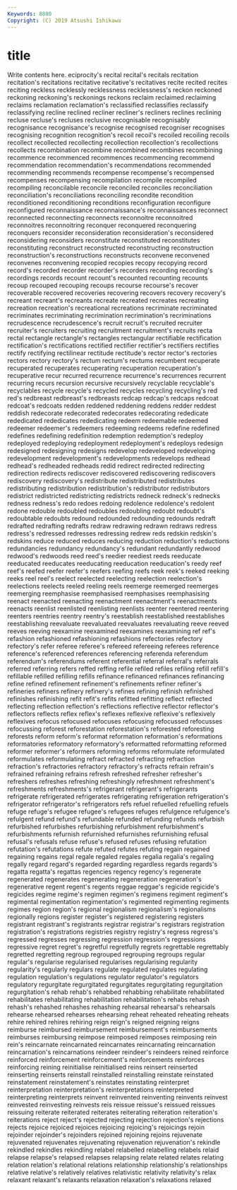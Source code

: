 ```yaml
---
Keywords: 8880
Copyright: (C) 2019 Atsushi Ishikawa
---
```


# title

Write contents here.
eciprocity's recital recital's recitals recitation recitation's recitations recitative recitative's recitatives
recite recited recites reciting reckless recklessly recklessness recklessness's reckon reckoned
reckoning reckoning's reckonings reckons reclaim reclaimed reclaiming reclaims reclamation reclamation's
reclassified reclassifies reclassify reclassifying recline reclined recliner recliner's recliners reclines
reclining recluse recluse's recluses reclusive recognisable recognisably recognisance recognisance's recognise
recognised recogniser recognises recognising recognition recognition's recoil recoil's recoiled recoiling
recoils recollect recollected recollecting recollection recollection's recollections recollects recombination recombine
recombined recombines recombining recommence recommenced recommences recommencing recommend recommendation recommendation's
recommendations recommended recommending recommends recompense recompense's recompensed recompenses recompensing recompilation
recompile recompiled recompiling reconcilable reconcile reconciled reconciles reconciliation reconciliation's reconciliations
reconciling recondite recondition reconditioned reconditioning reconditions reconfiguration reconfigure reconfigured reconnaissance
reconnaissance's reconnaissances reconnect reconnected reconnecting reconnects reconnoitre reconnoitred reconnoitres reconnoitring
reconquer reconquered reconquering reconquers reconsider reconsideration reconsideration's reconsidered reconsidering reconsiders
reconstitute reconstituted reconstitutes reconstituting reconstruct reconstructed reconstructing reconstruction reconstruction's reconstructions
reconstructs reconvene reconvened reconvenes reconvening recopied recopies recopy recopying record
record's recorded recorder recorder's recorders recording recording's recordings records recount
recount's recounted recounting recounts recoup recouped recouping recoups recourse recourse's
recover recoverable recovered recoveries recovering recovers recovery recovery's recreant recreant's
recreants recreate recreated recreates recreating recreation recreation's recreational recreations recriminate
recriminated recriminates recriminating recrimination recrimination's recriminations recrudescence recrudescence's recruit recruit's
recruited recruiter recruiter's recruiters recruiting recruitment recruitment's recruits recta rectal
rectangle rectangle's rectangles rectangular rectifiable rectification rectification's rectifications rectified rectifier
rectifier's rectifiers rectifies rectify rectifying rectilinear rectitude rectitude's rector rector's
rectories rectors rectory rectory's rectum rectum's rectums recumbent recuperate recuperated
recuperates recuperating recuperation recuperation's recuperative recur recurred recurrence recurrence's recurrences
recurrent recurring recurs recursion recursive recursively recyclable recyclable's recyclables recycle
recycle's recycled recycles recycling recycling's red red's redbreast redbreast's redbreasts
redcap redcap's redcaps redcoat redcoat's redcoats redden reddened reddening reddens
redder reddest reddish redecorate redecorated redecorates redecorating rededicate rededicated rededicates
rededicating redeem redeemable redeemed redeemer redeemer's redeemers redeeming redeems redefine
redefined redefines redefining redefinition redemption redemption's redeploy redeployed redeploying redeployment
redeployment's redeploys redesign redesigned redesigning redesigns redevelop redeveloped redeveloping redevelopment
redevelopment's redevelopments redevelops redhead redhead's redheaded redheads redid redirect redirected
redirecting redirection redirects rediscover rediscovered rediscovering rediscovers rediscovery rediscovery's redistribute
redistributed redistributes redistributing redistribution redistribution's redistributor redistributors redistrict redistricted redistricting
redistricts redneck redneck's rednecks redness redness's redo redoes redoing redolence
redolence's redolent redone redouble redoubled redoubles redoubling redoubt redoubt's redoubtable
redoubts redound redounded redounding redounds redraft redrafted redrafting redrafts redraw
redrawing redrawn redraws redress redress's redressed redresses redressing redrew reds
redskin redskin's redskins reduce reduced reduces reducing reduction reduction's reductions
redundancies redundancy redundancy's redundant redundantly redwood redwood's redwoods reed reed's
reedier reediest reeds reeducate reeducated reeducates reeducating reeducation reeducation's reedy
reef reef's reefed reefer reefer's reefers reefing reefs reek reek's
reeked reeking reeks reel reel's reelect reelected reelecting reelection reelection's
reelections reelects reeled reeling reels reemerge reemerged reemerges reemerging reemphasise
reemphasised reemphasises reemphasising reenact reenacted reenacting reenactment reenactment's reenactments reenacts
reenlist reenlisted reenlisting reenlists reenter reentered reentering reenters reentries reentry
reentry's reestablish reestablished reestablishes reestablishing reevaluate reevaluated reevaluates reevaluating reeve
reeved reeves reeving reexamine reexamined reexamines reexamining ref ref's refashion
refashioned refashioning refashions refectories refectory refectory's refer referee referee's refereed
refereeing referees reference reference's referenced references referencing referenda referendum referendum's
referendums referent referential referral referral's referrals referred referring refers reffed
reffing refile refiled refiles refiling refill refill's refillable refilled refilling
refills refinance refinanced refinances refinancing refine refined refinement refinement's refinements
refiner refiner's refineries refiners refinery refinery's refines refining refinish refinished
refinishes refinishing refit refit's refits refitted refitting reflect reflected reflecting
reflection reflection's reflections reflective reflector reflector's reflectors reflects reflex reflex's
reflexes reflexive reflexive's reflexively reflexives refocus refocused refocuses refocusing refocussed
refocusses refocussing reforest reforestation reforestation's reforested reforesting reforests reform reform's
reformat reformation reformation's reformations reformatories reformatory reformatory's reformatted reformatting reformed
reformer reformer's reformers reforming reforms reformulate reformulated reformulates reformulating refract
refracted refracting refraction refraction's refractories refractory refractory's refracts refrain refrain's
refrained refraining refrains refresh refreshed refresher refresher's refreshers refreshes refreshing
refreshingly refreshment refreshment's refreshments refreshments's refrigerant refrigerant's refrigerants refrigerate refrigerated
refrigerates refrigerating refrigeration refrigeration's refrigerator refrigerator's refrigerators refs refuel refuelled
refuelling refuels refuge refuge's refugee refugee's refugees refuges refulgence refulgence's
refulgent refund refund's refundable refunded refunding refunds refurbish refurbished refurbishes
refurbishing refurbishment refurbishment's refurbishments refurnish refurnished refurnishes refurnishing refusal refusal's
refusals refuse refuse's refused refuses refusing refutation refutation's refutations refute
refuted refutes refuting regain regained regaining regains regal regale regaled
regales regalia regalia's regaling regally regard regard's regarded regarding regardless
regards regards's regatta regatta's regattas regencies regency regency's regenerate regenerated
regenerates regenerating regeneration regeneration's regenerative regent regent's regents reggae reggae's
regicide regicide's regicides regime regime's regimen regimen's regimens regiment regiment's
regimental regimentation regimentation's regimented regimenting regiments regimes region region's regional
regionalism regionalism's regionalisms regionally regions register register's registered registering registers
registrant registrant's registrants registrar registrar's registrars registration registration's registrations registries
registry registry's regress regress's regressed regresses regressing regression regression's regressions
regressive regret regret's regretful regretfully regrets regrettable regrettably regretted regretting
regroup regrouped regrouping regroups regular regular's regularise regularised regularises regularising
regularity regularity's regularly regulars regulate regulated regulates regulating regulation regulation's
regulations regulator regulator's regulators regulatory regurgitate regurgitated regurgitates regurgitating regurgitation
regurgitation's rehab rehab's rehabbed rehabbing rehabilitate rehabilitated rehabilitates rehabilitating rehabilitation
rehabilitation's rehabs rehash rehash's rehashed rehashes rehashing rehearsal rehearsal's rehearsals
rehearse rehearsed rehearses rehearsing reheat reheated reheating reheats rehire rehired
rehires rehiring reign reign's reigned reigning reigns reimburse reimbursed reimbursement
reimbursement's reimbursements reimburses reimbursing reimpose reimposed reimposes reimposing rein rein's
reincarnate reincarnated reincarnates reincarnating reincarnation reincarnation's reincarnations reindeer reindeer's reindeers
reined reinforce reinforced reinforcement reinforcement's reinforcements reinforces reinforcing reining reinitialise
reinitialised reins reinsert reinserted reinserting reinserts reinstall reinstalled reinstalling reinstate
reinstated reinstatement reinstatement's reinstates reinstating reinterpret reinterpretation reinterpretation's reinterpretations reinterpreted
reinterpreting reinterprets reinvent reinvented reinventing reinvents reinvest reinvested reinvesting reinvests
reis reissue reissue's reissued reissues reissuing reiterate reiterated reiterates reiterating
reiteration reiteration's reiterations reject reject's rejected rejecting rejection rejection's rejections
rejects rejoice rejoiced rejoices rejoicing rejoicing's rejoicings rejoin rejoinder rejoinder's
rejoinders rejoined rejoining rejoins rejuvenate rejuvenated rejuvenates rejuvenating rejuvenation rejuvenation's
rekindle rekindled rekindles rekindling relabel relabelled relabelling relabels relaid relapse
relapse's relapsed relapses relapsing relate related relates relating relation relation's
relational relations relationship relationship's relationships relative relative's relatively relatives relativistic
relativity relativity's relax relaxant relaxant's relaxants relaxation relaxation's relaxations relaxed
